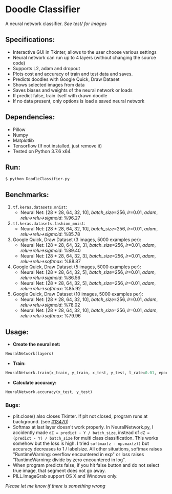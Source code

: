 # Doodle Classifier
A neural network classifier. *See test/ for images*
## Specifications: ##
* Interactive GUI in Tkinter, allows to the user choose various settings
* Neural network can run up to 4 layers (without changing the source code)
* Supports L2, adam and dropout
* Plots cost and accuracy of train and test data and saves.
* Predicts doodles with Google Quick, Draw Dataset
* Shows selected images from data
* Saves biases and weights of the neural network or loads
* If predict false, train itself with drawn doodle
* If no data present, only options is load a saved neural network
## Dependencies: ##
* Pillow
* Numpy
* Matplotlib
* Tensorflow (If not installed, just remove it)
* Tested on Python 3.7.6 x64
## Run: ##
`$ python DoodleClassifier.py`
## Benchmarks: ##
1. `tf.keras.datasets.mnist`:
   - Neural Net: [28 \* 28, 64, 32, 10], _batch_size_=256, _lr_=0.01, _adam_, _relu->relu->sigmoid_: %96.27
2. `tf.keras.datasets.fashion_mnist`:
   - Neural Net: [28 \* 28, 64, 32, 10], _batch_size_=256, _lr_=0.01, _adam_, _relu->relu->sigmoid_: %85.78
3. Google Quick, Draw Dataset (3 images, 5000 examples per):
   - Neural Net: [28 \* 28, 64, 32, 3], _batch_size_=256, _lr_=0.01, _adam_, _relu->relu->sigmoid_: %89.40
   - Neural Net: [28 \* 28, 64, 32, 3], _batch_size_=256, _lr_=0.01, _adam_, _relu->relu->softmax_: %88.87
4. Google Quick, Draw Dataset (5 images, 5000 examples per):
   - Neural Net: [28 \* 28, 64, 32, 5], _batch_size_=256, _lr_=0.01, _adam_, _relu->relu->sigmoid_: %86.56
   - Neural Net: [28 \* 28, 64, 32, 5], _batch_size_=256, _lr_=0.01, _adam_, _relu->relu->softmax_: %85.92
4. Google Quick, Draw Dataset (10 images, 5000 examples per):
   - Neural Net: [28 \* 28, 64, 32, 10], _batch_size_=256, _lr_=0.01, _adam_, _relu->relu->sigmoid_: %78.02
   - Neural Net: [28 \* 28, 64, 32, 10], _batch_size_=256, _lr_=0.01, _adam_, _relu->relu->softmax_: %79.96
## Usage: ##
- **Create the neural net:**
```python
NeuralNetwork(layers)
```
- **Train:**
```python
NeuralNetwork.train(x_train, y_train, x_test, y_test, l_rate=0.01, epoch=5, batch_size=256, optimizer="adam")
```
- **Calculate accuracy:**
```python
NeuralNetwork.accuracy(x_test, y_test)
```
### Bugs: ###
* plit.close() also closes Tkinter. If plt not closed, program runs at background. (see [#13470](https://github.com/matplotlib/matplotlib/issues/13470))
* Softmax at last layer doesn't work properly. In NeuralNetwork.py, I accidently made `dZ = predict - Y / batch_size`, instead of `dZ = (predict - Y) / batch_size` for multi class classification. This works somehow but the loss is high. I tried `softmax(z - np.max(z))` but accuracy decreases to 1 / labelsize. All other situations, softmax raises "RuntimeWarning: overflow encountered in exp" or loss raises "RuntimeWarning: divide by zero encountered in log".
* When program predicts false, if you hit false button and do not select true image, that segment does not go away.
* PILL.ImageGrab support OS X and Windows only.

_Please let me know if there is something wrong_
